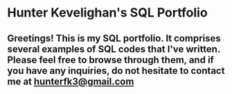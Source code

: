 # Hunter Kevelighan's SQL Portfolio

## Greetings! This is my SQL portfolio. It comprises several examples of SQL codes that I've written. Please feel free to browse through them, and if you have any inquiries, do not hesitate to contact me at hunterfk3@gmail.com
